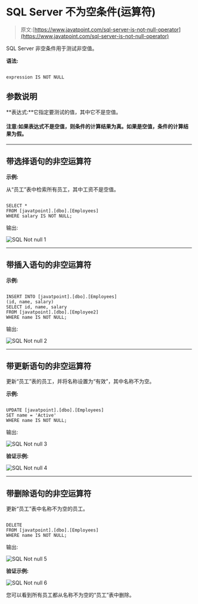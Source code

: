 # SQL Server 不为空条件(运算符)

> 原文:[https://www.javatpoint.com/sql-server-is-not-null-operator](https://www.javatpoint.com/sql-server-is-not-null-operator)

SQL Server 非空条件用于测试非空值。

**语法:**

```

expression IS NOT NULL

```

## 参数说明

**表达式:**它指定要测试的值，其中它不是空值。

#### 注意:如果表达式不是空值，则条件的计算结果为真。如果是空值，条件的计算结果为假。

* * *

## 带选择语句的非空运算符

**示例:**

从“员工”表中检索所有员工，其中工资不是空值。

```

SELECT *
FROM [javatpoint].[dbo].[Employees]
WHERE salary IS NOT NULL;

```

输出:

![SQL Not null 1](../Images/f3b8cd61bf61fd30c9b13be15f04011c.png)

* * *

## 带插入语句的非空运算符

**示例:**

```

INSERT INTO [javatpoint].[dbo].[Employees]
(id, name, salary)
SELECT id, name, salary
FROM [javatpoint].[dbo].[Employee2]
WHERE name IS NOT NULL;

```

输出:

![SQL Not null 2](../Images/0f7faf2d0534c4a8d0c51d7b30f3cec7.png)

* * *

## 带更新语句的非空运算符

更新“员工”表的员工，并将名称设置为“有效”，其中名称不为空。

**示例:**

```

UPDATE [javatpoint].[dbo].[Employees]
SET name = 'Active'
WHERE name IS NOT NULL;

```

输出:

![SQL Not null 3](../Images/ba009e92d30cea71a59b5d7fc03df70a.png)

**验证示例:**

![SQL Not null 4](../Images/2d3d7fd933e33f08267fe9a040855c02.png)

* * *

## 带删除语句的非空运算符

更新“员工”表中名称不为空的员工。

```

DELETE
FROM [javatpoint].[dbo].[Employees]
WHERE name IS NOT NULL; 

```

输出:

![SQL Not null 5](../Images/875c3c508ea4d217db865f0ffce3cd56.png)

**验证示例:**

![SQL Not null 6](../Images/82c17b70deb866c204781a9d4d6dea6d.png)

您可以看到所有员工都从名称不为空的“员工”表中删除。